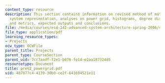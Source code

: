 ```yaml
---
content_type: resource
description: This section contains information on revised method of matrix generation,
  system representation, analyses on power grid, histograms, degree distributions
  and metrics, expected outputs and conclusions.
file: /media/courses/esd-342-advanced-system-architecture-spring-2006/487077c4413930b0ce2f641694521e11_pres2_powergrid.pdf
file_type: application/pdf
learning_resource_types:
- Projects
ocw_type: OCWFile
parent_title: Projects
parent_type: CourseSection
parent_uid: 7cc7aadf-f2e1-b076-fe1d-e2aa187324d5
resourcetype: Document
title: pres2_powergrid.pdf
uid: 487077c4-4139-30b0-ce2f-641694521e11
---
```


